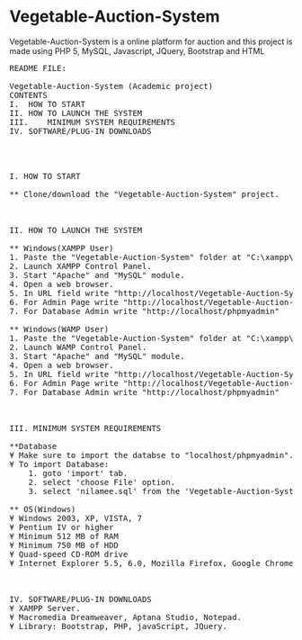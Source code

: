 # Vegetable-Auction-System
Vegetable-Auction-System is a online platform for auction and this project is made using PHP 5, MySQL, Javascript, JQuery, Bootstrap and HTML
<pre>
README FILE:

Vegetable-Auction-System (Academic project) 
CONTENTS
I.	HOW TO START
II.	HOW TO LAUNCH THE SYSTEM
III.	MINIMUM SYSTEM REQUIREMENTS
IV.	SOFTWARE/PLUG-IN DOWNLOADS




I. HOW TO START

** Clone/download the "Vegetable-Auction-System" project.



II. HOW TO LAUNCH THE SYSTEM

** Windows(XAMPP User)
1. Paste the "Vegetable-Auction-System" folder at "C:\xampp\htdocs\" location.
2. Launch XAMPP Control Panel.
3. Start "Apache" and "MySQL" module.
4. Open a web browser.
5. In URL field write "http://localhost/Vegetable-Auction-System".
6. For Admin Page write "http://localhost/Vegetable-Auction-System/admin.php".
7. For Database Admin write "http://localhost/phpmyadmin"

** Windows(WAMP User)
1. Paste the "Vegetable-Auction-System" folder at "C:\xampp\www\" location.
2. Launch WAMP Control Panel.
3. Start "Apache" and "MySQL" module.
4. Open a web browser.
5. In URL field write "http://localhost/Vegetable-Auction-System".
6. For Admin Page write "http://localhost/Vegetable-Auction-System/admin.php".
7. For Database Admin write "http://localhost/phpmyadmin"



III. MINIMUM SYSTEM REQUIREMENTS

**Database
¥ Make sure to import the databse to "localhost/phpmyadmin".
¥ To import Database:
	1. goto 'import' tab.
	2. select 'choose File' option.
	3. select 'nilamee.sql' from the 'Vegetable-Auction-System/nilamee.sql'.

** OS(Windows)
¥ Windows 2003, XP, VISTA, 7
¥ Pentium IV or higher 
¥ Minimum 512 MB of RAM
¥ Minimum 750 MB of HDD
¥ Quad-speed CD-ROM drive
¥ Internet Explorer 5.5, 6.0, Mozilla Firefox, Google Chrome



IV. SOFTWARE/PLUG-IN DOWNLOADS 
¥ XAMPP Server.
¥ Macromedia Dreamweaver, Aptana Studio, Notepad.
¥ Library: Bootstrap, PHP, javaScript, JQuery.

</pre>
